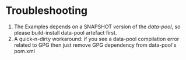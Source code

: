 # Troubleshooting
1. The Examples depends on a SNAPSHOT version of the _data-pool_, so please build-install data-pool artefact first.
2. A quick-n-dirty workaround: if you see a data-pool compilation error related to GPG then just remove GPG dependency
from data-pool's pom.xml